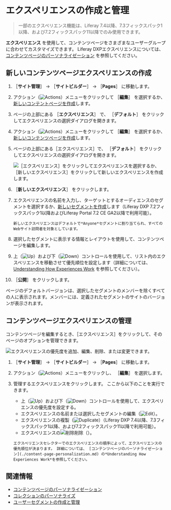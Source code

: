 # エクスペリエンスの作成と管理

> 一部のエクスペリエンス機能は、Liferay 7.4以降、7.3フィックスパック1以降、および7.2フィックスパック11以降でのみ使用できます。

**エクスペリエンス** を使用して、コンテンツページをさまざまなユーザーグループに合わせてカスタマイズできます。  Liferay DXPエクスペリエンスについては、 [コンテンツページのパーソナライゼーション](./content-page-personalization.md) を参照してください。

## 新しいコンテンツページエクスペリエンスの作成

1. ［**サイト管理**］ &rarr; ［**サイトビルダー**］ &rarr; ［**Pages**］ に移動します。
1. アクション（![Actions](../../../images/icon-actions.png)）メニューをクリックして ［**編集**］ を選択するか、[新しいコンテントページを作成](../../creating-pages/using-content-pages/building-content-pages.md)します。
1. ページの上部にある ［**エクスペリエンス**］ で、 ［**デフォルト**］ をクリックしてエクスペリエンスの選択ダイアログを開きます。

1. アクション（![Actions](../../../images/icon-actions.png)）メニューをクリックして ［**編集**］ を選択するか、[新しいコンテンツページを作成](../../creating-pages/adding-pages/adding-a-page-to-a-site.md)します。

1. ページの上部にある［エクスペリエンス］で、 ［**デフォルト**］ をクリックしてエクスペリエンスの選択ダイアログを開きます。

    ![［エクスペリエンス］をクリックしてエクスペリエンスを選択するか、［新しいエクスペリエンス］をクリックして新しいエクスペリエンスを作成します。](./creating-and-managing-experiences/images/01.png)
1. ［**新しいエクスペリエンス**］ をクリックします。

1. エクスペリエンスの名前を入力し、ターゲットとするオーディエンスのセグメントを選択するか、[新しいセグメントを作成](../segmentation/creating-and-managing-user-segments.md)します（Liferay DXP 7.2フィックスパック1以降およびLiferay Portal 7.2 CE GA2以降で利用可能）。

    ```{note}
    新しいエクスペリエンスはデフォルトで*Anyone*セグメントに割り当てられ、すべてのWebサイト訪問者を対象としています。
    ```

1. 選択したセグメントに表示する情報とレイアウトを使用して、コンテンツページを編集します。

1. 上（![Up](../../../images/icon-angle-up.png)）および下（![Down](../../../images/icon-angle-down.png)）コントロールを使用して、リスト内のエクスペリエンスを移動させて優先順位を設定します（詳細については、 [Understanding How Experiences Work](./content-page-personalization.md#understanding-how-experiences-work) を参照してください）。
1. ［**公開**］ をクリックします。

ページのデフォルトバージョンは、選択したセグメントのメンバーを除くすべての人に表示されます。メンバーには、定義されたセグメントのサイトのバージョンが表示されます。

## コンテンツページエクスペリエンスの管理

コンテンツページを編集するとき、［エクスペリエンス］をクリックして、そのページのオプションを管理できます。

![エクスペリエンスの優先度を追加、編集、削除、または変更できます。](./creating-and-managing-experiences/images/04.png)

1. ［**サイト管理**］ &rarr; ［**サイトビルダー**］ &rarr; ［**Pages**］ に移動します。
2. アクション（![Actions](../../../images/icon-actions.png)）メニューをクリックし、 ［**編集**］ を選択します。
3. 管理するエクスペリエンスをクリックします。 ここから以下のことを実行できます。

   - 上（![Up](../../../images/icon-angle-up.png)）および下（![Down](../../../images/icon-angle-down.png)）コントロールを使用して、エクスペリエンスの優先度を設定する。
   - エクスペリエンスの名前または選択したセグメントの編集（![Edit](../../../images/icon-edit.png)）。
   - エクスペリエンスの複製（![Duplicate](../../../images/icon-copy.png)）（Liferay DXP 7.4以降、7.3フィックスパック1以降、および7.2フィックスパック11以降で利用可能）。
   - エクスペリエンスの![削除](../../../images/icon-delete.png)削除（）。

    ```{important}
    エクスペリエンスセレクターでのエクスペリエンスの順序によって、エクスペリエンスの優先順位が決まります。 詳細については、 [コンテンツページのパーソナライゼーション](./content-page-personalization.md) の*Understanding How Experiences Work*を参照してください。
    ```

## 関連情報

- [コンテンツページのパーソナライゼーション](./content-page-personalization.md)
- [コレクションのパーソナライズ](./personalizing-collections.md)
- [ユーザーセグメントの作成と管理](../segmentation/creating-and-managing-user-segments.md)
